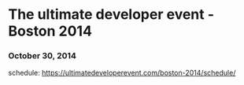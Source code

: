 # The ultimate developer event - Boston 2014
### October 30, 2014

schedule: https://ultimatedeveloperevent.com/boston-2014/schedule/
